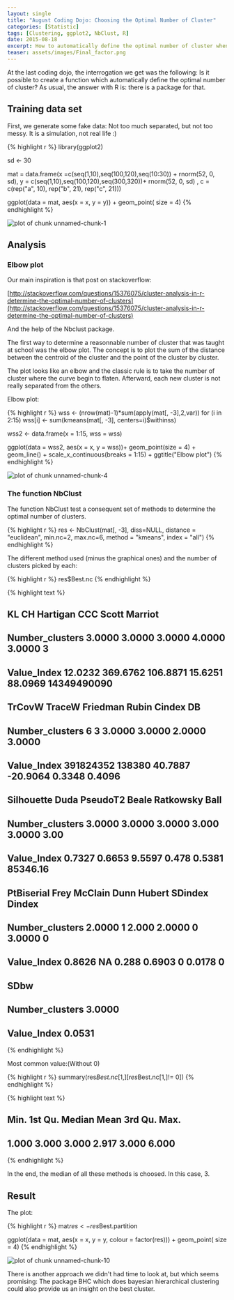 ```yaml
---
layout: single
title: "August Coding Dojo: Choosing the Optimal Number of Cluster"
categories: [Statistic]
tags: [Clustering, ggplot2, NbClust, R]
date: 2015-08-18
excerpt: How to automatically define the optimal number of cluster when doing clustering?
teaser: assets/images/Final_factor.png
---
```


At the last coding dojo, the interrogation we get was the following:
Is it possible to create a function which automatically define the optimal number of cluster?
As usual, the answer with R is: there is a package for that.

<h2> Training data set </h2>

First, we generate some fake data:
Not too much separated, but not too messy. It is a simulation, not real life :)


{% highlight r %}
library(ggplot2)

sd <- 30

mat = data.frame(x =c(seq(1,10),seq(100,120),seq(10:30)) + rnorm(52, 0, sd), 
                 y = c(seq(1,10),seq(100,120),seq(300,320))+ rnorm(52, 0, sd)
                 , c = c(rep("a", 10), rep("b", 21), rep("c", 21)))

ggplot(data = mat, aes(x = x, y = y)) +
    geom_point( size = 4) 
{% endhighlight %}

![plot of chunk unnamed-chunk-1](http://data-laborer.eu/blog_dev_mm/assets/images/figures/source/2015-08-18-Number_of_Cluster/unnamed-chunk-1-1.png)



<h2> Analysis </h2>

<h3> Elbow plot </h3>

Our main inspiration is that post on stackoverflow:

[http://stackoverflow.com/questions/15376075/cluster-analysis-in-r-determine-the-optimal-number-of-clusters](http://stackoverflow.com/questions/15376075/cluster-analysis-in-r-determine-the-optimal-number-of-clusters)

And the help of the Nbclust package.



The first way to determine a reasonnable number of cluster that was taught at school was the elbow plot.
The concept is to plot the sum of the distance between the centroid of the cluster and the point of the cluster by cluster.

The plot looks like an elbow and the classic rule is to take the number of cluster where the curve begin to flaten. Afterward, each new cluster is not really separated from the others.

Elbow plot:


{% highlight r %}
wss <- (nrow(mat)-1)*sum(apply(mat[, -3],2,var))
  for (i in 2:15) wss[i] <- sum(kmeans(mat[, -3],
                                       centers=i)$withinss)

wss2 <- data.frame(x = 1:15, wss = wss)

ggplot(data = wss2, aes(x = x, y = wss))+
    geom_point(size = 4) +
  geom_line() +
  scale_x_continuous(breaks = 1:15) +
  ggtitle("Elbow plot")
{% endhighlight %}

![plot of chunk unnamed-chunk-4](http://data-laborer.eu/blog_dev_mm/assets/images/figures/source/2015-08-18-Number_of_Cluster/unnamed-chunk-4-1.png)



<h3> The function NbClust </h3>

The function NbClust test a consequent set of methods to determine the optimal number of clusters.


{% highlight r %}
res <- NbClust(mat[, -3], diss=NULL, distance = "euclidean", min.nc=2, max.nc=6, 
             method = "kmeans", index = "all")
{% endhighlight %}



The different method used (minus the graphical ones) and the number of clusters picked by each:


{% highlight r %}
res$Best.nc
{% endhighlight %}



{% highlight text %}
##                      KL       CH Hartigan     CCC   Scott     Marriot
## Number_clusters  3.0000   3.0000   3.0000  4.0000  3.0000           3
## Value_Index     12.0232 369.6762 106.8871 15.6251 88.0969 14349490090
##                    TrCovW TraceW Friedman    Rubin Cindex     DB
## Number_clusters         6      3   3.0000   3.0000 2.0000 3.0000
## Value_Index     391824352 138380  40.7887 -20.9064 0.3348 0.4096
##                 Silhouette   Duda PseudoT2 Beale Ratkowsky     Ball
## Number_clusters     3.0000 3.0000   3.0000 3.000    3.0000     3.00
## Value_Index         0.7327 0.6653   9.5597 0.478    0.5381 85346.16
##                 PtBiserial Frey McClain   Dunn Hubert SDindex Dindex
## Number_clusters     2.0000    1   2.000 2.0000      0  3.0000      0
## Value_Index         0.8626   NA   0.288 0.6903      0  0.0178      0
##                   SDbw
## Number_clusters 3.0000
## Value_Index     0.0531
{% endhighlight %}

Most common value:(Without 0)


{% highlight r %}
summary(res$Best.nc[1,][res$Best.nc[1,]!= 0])
{% endhighlight %}



{% highlight text %}
##    Min. 1st Qu.  Median    Mean 3rd Qu.    Max. 
##   1.000   3.000   3.000   2.917   3.000   6.000
{% endhighlight %}

In the end, the median of all these methods is choosed. In this case, 3.

<h2> Result </h2>

The plot:


{% highlight r %}
mat$res <- res$Best.partition

ggplot(data = mat, aes(x = x, y = y, colour = factor(res))) +
    geom_point( size = 4)
{% endhighlight %}

![plot of chunk unnamed-chunk-10](http://data-laborer.eu/blog_dev_mm/assets/images/figures/source/2015-08-18-Number_of_Cluster/unnamed-chunk-10-1.png)





There is another approach we didn't had time to look at, but which seems promising:
The package BHC which does bayesian hierarchical clustering could also provide us an insight on the best cluster.
